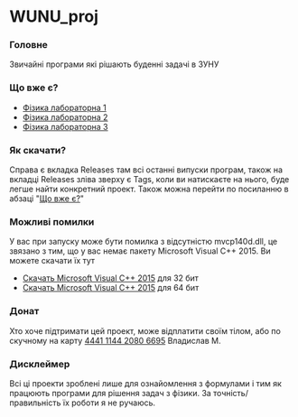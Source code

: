 # WUNU_proj
### Головне
Звичайні програми які рішають буденні задачі в ЗУНУ
### Що вже є?<a name="thinks"></a>
- [Фізика лабораторна 1](https://github.com/PrincTwilig/wunu_proj/releases/tag/Phys_lab1)
- [Фізика лабораторна 2](https://github.com/PrincTwilig/wunu_proj/releases/tag/Phys_lab2)
- [Фізика лабораторна 3](https://github.com/PrincTwilig/wunu_proj/releases/tag/Phys_lab4)
### Як скачати?
Справа є вкладка Releases там всі останні випуски програм, також на вкладці Releases зліва зверху є Tags, коли ви натискаєте на нього, буде легше найти конкретний проект. Також можна перейти по посиланню в абзаці "[Що вже є?](#thinks)"
### Можливі помилки
У вас при запуску може бути помилка з відсутністю mvcp140d.dll, це звязано з тим, що у вас немає пакету Microsoft Visual C++ 2015. Ви можете скачати їх тут
- [Скачать Microsoft Visual C++ 2015](https://download.microsoft.com/download/6/A/A/6AA4EDFF-645B-48C5-81CC-ED5963AEAD48/vc_redist.x86.exe) для 32 бит
- [Скачать Microsoft Visual C++ 2015](https://download.microsoft.com/download/6/A/A/6AA4EDFF-645B-48C5-81CC-ED5963AEAD48/vc_redist.x64.exe) для 64 бит
### Донат
Хто хоче підтримати цей проект, може відплатити своїм тілом, або по скучному на карту [4441 1144 2080 6695](https://send.monobank.ua/42VwSWkXn9) Владислав М.
### Дисклеймер
Всі ці проекти зроблені лише для ознайомлення з формулами і тим як працюють програми для рішення задач з фізики. За точність/правильність їх роботи я не ручаюсь.

